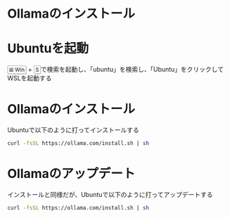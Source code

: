 # Ollamaのインストール

# Ubuntuを起動

<kbd class="keyboard-key nowrap" lang="en" style="border: 1px solid #aaa; border-radius: 2px; box-shadow: 1px 2px 2px #ddd; background-color: #f9f9f9; background-image: linear-gradient(top, #eee, #f9f9f9, #eee); padding: 1px 3px; font-family: inherit; font-size: 0.85em;"><span class="Unicode">⊞</span> Win</kbd>
+
<kbd class="keyboard-key nowrap" lang="en" style="border: 1px solid #aaa; border-radius: 2px; box-shadow: 1px 2px 2px #ddd; background-color: #f9f9f9; background-image: linear-gradient(top, #eee, #f9f9f9, #eee); padding: 1px 3px; font-family: inherit; font-size: 0.85em;">S</kbd>で検索を起動し、「ubuntu」を検索し、「Ubuntu」をクリックしてWSLを起動する

# Ollamaのインストール

Ubuntuで以下のように打ってインストールする

```sh
curl -fsSL https://ollama.com/install.sh | sh
```

# Ollamaのアップデート

インストールと同様だが、Ubuntuで以下のように打ってアップデートする

```sh
curl -fsSL https://ollama.com/install.sh | sh
```
